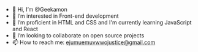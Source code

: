 - 👋 Hi, I’m @Geekamon
- 👀 I’m interested in Front-end development
- 🌱 I’m proficient in HTML and CSS and I'm currently learning JavaScript and React
- 💞️ I’m looking to collaborate on open source projects
- 📫 How to reach me: ejumuemuvwwojustice@gmail.com

<!---
Geekamon/Geekamon is a ✨ special ✨ repository because its `README.md` (this file) appears on your GitHub profile.
You can click the Preview link to take a look at your changes.
--->
